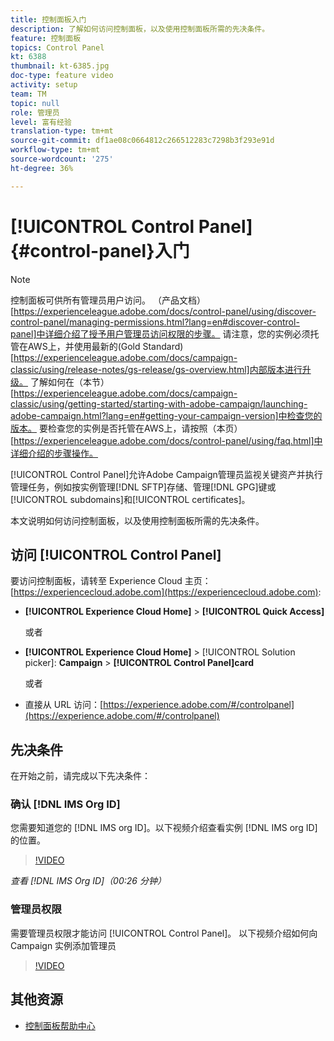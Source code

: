 ```yaml
---
title: 控制面板入门
description: 了解如何访问控制面板，以及使用控制面板所需的先决条件。
feature: 控制面板
topics: Control Panel
kt: 6388
thumbnail: kt-6385.jpg
doc-type: feature video
activity: setup
team: TM
topic: null
role: 管理员
level: 富有经验
translation-type: tm+mt
source-git-commit: df1ae08c0664812c266512283c7298b3f293e91d
workflow-type: tm+mt
source-wordcount: '275'
ht-degree: 36%

---
```



# [!UICONTROL Control Panel] {#control-panel}入门

>[!NOTE]
>
>控制面板可供所有管理员用户访问。 （产品文档）[https://experienceleague.adobe.com/docs/control-panel/using/discover-control-panel/managing-permissions.html?lang=en#discover-control-panel]中详细介绍了授予用户管理员访问权限的步骤。
请注意，您的实例必须托管在AWS上，并使用最新的(Gold Standard)[https://experienceleague.adobe.com/docs/campaign-classic/using/release-notes/gs-release/gs-overview.html]内部版本进行升级。 了解如何在（本节）[https://experienceleague.adobe.com/docs/campaign-classic/using/getting-started/starting-with-adobe-campaign/launching-adobe-campaign.html?lang=en#getting-your-campaign-version]中检查您的版本。 要检查您的实例是否托管在AWS上，请按照（本页）[https://experienceleague.adobe.com/docs/control-panel/using/faq.html]中详细介绍的步骤操作。

[!UICONTROL Control Panel]允许Adobe Campaign管理员监视关键资产并执行管理任务，例如按实例管理[!DNL SFTP]存储、管理[!DNL GPG]键或[!UICONTROL subdomains]和[!UICONTROL certificates]。

本文说明如何访问控制面板，以及使用控制面板所需的先决条件。

## 访问 [!UICONTROL Control Panel]

要访问控制面板，请转至 Experience Cloud 主页： [https://experiencecloud.adobe.com](https://experiencecloud.adobe.com):

* **[!UICONTROL Experience Cloud Home]** > **[!UICONTROL Quick Access]**

   或者
* **[!UICONTROL Experience Cloud Home]**  > [!UICONTROL Solution picker]: **Campaign** > **[!UICONTROL Control Panel]card**

   或者

* 直接从 URL 访问：[https://experience.adobe.com/#/controlpanel](https://experience.adobe.com/#/controlpanel)

## 先决条件

在开始之前，请完成以下先决条件：

### 确认 [!DNL IMS Org ID]

您需要知道您的 [!DNL IMS org ID]。以下视频介绍查看实例 [!DNL IMS org ID] 的位置。

>[!VIDEO](https://video.tv.adobe.com/v/27183?quality=12)

*查看 [!DNL IMS Org ID]（00:26 分钟）*

### 管理员权限

需要管理员权限才能访问 [!UICONTROL Control Panel]。
以下视频介绍如何向 Campaign 实例添加管理员

>[!VIDEO](https://video.tv.adobe.com/v/27147?quality=12)

## 其他资源

* [控制面板帮助中心](https://docs.adobe.com/content/help/zh-Hans/control-panel/using/control-panel-home.html)

